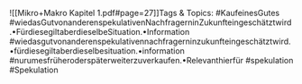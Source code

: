 
![[Mikro+Makro Kapitel 1.pdf#page=27]]Tags & Topics:
   #KaufeinesGutes
   #wiedasGutvonanderenspekulativenNachfragerninZukunfteingeschätztwird.•FürdiesegiltaberdieselbeSituation.•Information
   #wiedasgutvonanderenspekulativennachfragerninzukunfteingeschätztwird.•fürdiesegiltaberdieselbesituation.•information
   #nurumesfrüheroderspäterweiterzuverkaufen.•Relevanthierfür
   #spekulation
   #Spekulation